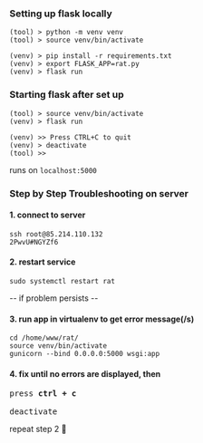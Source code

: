 ### Setting up flask locally

```
(tool) > python -m venv venv
(tool) > source venv/bin/activate

(venv) > pip install -r requirements.txt
(venv) > export FLASK_APP=rat.py
(venv) > flask run
```

### Starting flask after set up
```
(tool) > source venv/bin/activate
(venv) > flask run

(venv) >> Press CTRL+C to quit
(venv) > deactivate
(tool) >>
```

runs on `localhost:5000`

### Step by Step Troubleshooting on server

#### 1. connect to server
```
ssh root@85.214.110.132
2PwvU#NGYZf6
```

#### 2. restart service
```
sudo systemctl restart rat
```
-- if problem persists --

#### 3. run app in virtualenv to get error message(/s)
```
cd /home/www/rat/
source venv/bin/activate
gunicorn --bind 0.0.0.0:5000 wsgi:app
```

#### 4. fix until no errors are displayed, then
<pre>
press <b>ctrl + c</b>

deactivate
</pre>

repeat step 2 🎉 
